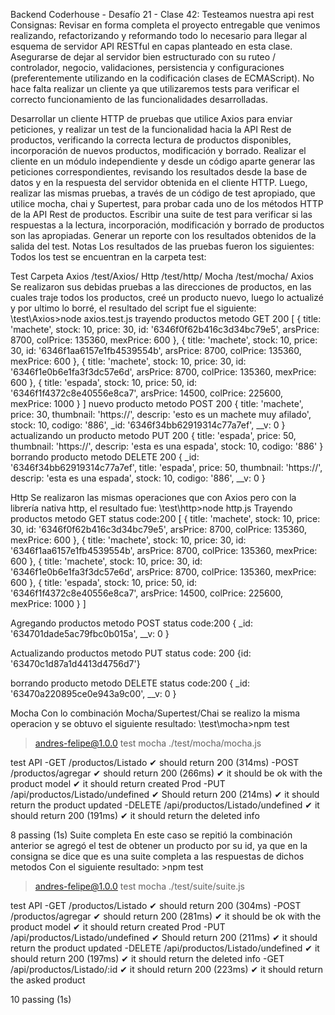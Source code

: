 Backend Coderhouse - Desafío 21 - Clase 42: Testeamos nuestra api rest
Consignas: Revisar en forma completa el proyecto entregable que venimos realizando, refactorizando y reformando todo lo necesario para llegar al esquema de servidor API RESTful en capas planteado en esta clase. Asegurarse de dejar al servidor bien estructurado con su ruteo / controlador, negocio, validaciones, persistencia y configuraciones (preferentemente utilizando en la codificación clases de ECMAScript). No hace falta realizar un cliente ya que utilizaremos tests para verificar el correcto funcionamiento de las funcionalidades desarrolladas.

Desarrollar un cliente HTTP de pruebas que utilice Axios para enviar peticiones, y realizar un test de la funcionalidad hacia la API Rest de productos, verificando la correcta lectura de productos disponibles, incorporación de nuevos productos, modificación y borrado.
Realizar el cliente en un módulo independiente y desde un código aparte generar las peticiones correspondientes, revisando los resultados desde la base de datos y en la respuesta del servidor obtenida en el cliente HTTP.
Luego, realizar las mismas pruebas, a través de un código de test apropiado, que utilice mocha, chai y Supertest, para probar cada uno de los métodos HTTP de la API Rest de productos.
Escribir una suite de test para verificar si las respuestas a la lectura, incorporación, modificación y borrado de productos son las apropiadas. Generar un reporte con los resultados obtenidos de la salida del test.
Notas Los resultados de las pruebas fueron los siguientes: Todos los test se encuentran en la carpeta test:

Test	Carpeta
Axios	/test/Axios/
Http	/test/http/
Mocha	/test/mocha/
Axios Se realizaron sus debidas pruebas a las direcciones de productos, en las cuales traje todos los productos, creé un producto nuevo, luego lo actualizé y por ultimo lo borré, el resultado del script fue el siguiente:
\test\Axios>node axios.test.js
trayendo productos metodo GET 
200 [
  {
    title: 'machete',
    stock: 10,
    price: 30,
    id: '6346f0f62b416c3d34bc79e5',
    arsPrice: 8700,
    colPrice: 135360,
    mexPrice: 600
  },
  {
    title: 'machete',
    stock: 10,
    price: 30,
    id: '6346f1aa6157e1fb4539554b',
    arsPrice: 8700,
    colPrice: 135360,
    mexPrice: 600
  },
  {
    title: 'machete',
    stock: 10,
    price: 30,
    id: '6346f1e0b6e1fa3f3dc57e6d',
    arsPrice: 8700,
    colPrice: 135360,
    mexPrice: 600
  },
  {
    title: 'espada',
    stock: 10,
    price: 50,
    id: '6346f1f4372c8e40556e8ca7',
    arsPrice: 14500,
    colPrice: 225600,
    mexPrice: 1000
  }
]
nuevo producto metodo POST
200 {
  title: 'machete',
  price: 30,
  thumbnail: 'https://',
  descrip: 'esto es un machete muy afilado',
  stock: 10,
  codigo: '886',
  _id: '6346f34bb62919314c77a7ef',
  __v: 0
}
actualizando un producto metodo PUT
200 {
  title: 'espada',
  price: 50,
  thumbnail: 'https://',
  descrip: 'esta es una espada',
  stock: 10,
  codigo: '886'
}
borrando producto metodo DELETE
200 {
  _id: '6346f34bb62919314c77a7ef',
  title: 'espada',
  price: 50,
  thumbnail: 'https://',
  descrip: 'esta es una espada',
  stock: 10,
  codigo: '886',
  __v: 0
}


Http Se realizaron las mismas operaciones que con Axios pero con la librería nativa http, el resultado fue:
\test\http>node http.js
Trayendo productos metodo GET
status code:200
[
  {
    title: 'machete',
    stock: 10,
    price: 30,
    id: '6346f0f62b416c3d34bc79e5',
    arsPrice: 8700,
    colPrice: 135360,
    mexPrice: 600
  },
  {
    title: 'machete',
    stock: 10,
    price: 30,
    id: '6346f1aa6157e1fb4539554b',
    arsPrice: 8700,
    colPrice: 135360,
    mexPrice: 600
  },
  {
    title: 'machete',
    stock: 10,
    price: 30,
    id: '6346f1e0b6e1fa3f3dc57e6d',
    arsPrice: 8700,
    colPrice: 135360,
    mexPrice: 600
  },
  {
    title: 'espada',
    stock: 10,
    price: 50,
    id: '6346f1f4372c8e40556e8ca7',
    arsPrice: 14500,
    colPrice: 225600,
    mexPrice: 1000
  }
]

Agregando productos metodo POST
status code:200
{ _id: '634701dade5ac79fbc0b015a', __v: 0 }

Actualizando productos metodo PUT
status code: 200
{id: '63470c1d87a1d4413d4756d7'}

borrando producto metodo DELETE
status code:200
{ _id: '63470a220895ce0e943a9c00', __v: 0 }



Mocha Con lo combinación Mocha/Supertest/Chai se realizo la misma operacion y se obtuvo el  siguiente resultado:
\test\mocha>npm test

> andres-felipe@1.0.0 test
> mocha ./test/mocha/mocha.js



  test API
    -GET /productos/Listado
      ✔ should return 200 (314ms)
    -POST /productos/agregar
      ✔ should return 200 (266ms)
      ✔ it should be ok with the product model
      ✔ it should return created Prod
      -PUT /api/productos/Listado/undefined
        ✔ Should return 200 (214ms)
        ✔ it should return the product updated
      -DELETE /api/productos/Listado/undefined
        ✔ it should return 200 (191ms)
        ✔ it should return the deleted info


  8 passing (1s)
Suite completa En este caso se repitió la combinación anterior se agregó el test de obtener un producto por su id, ya que en la consigna se dice que es una suite completa a las respuestas de dichos metodos Con el siguiente resultado:
\>npm test

> andres-felipe@1.0.0 test
> mocha ./test/suite/suite.js



  test API
    -GET /productos/Listado
      ✔ should return 200 (304ms)
    -POST /productos/agregar
      ✔ should return 200 (281ms)
      ✔ it should be ok with the product model
      ✔ it should return created Prod
      -PUT /api/productos/Listado/undefined
        ✔ Should return 200 (211ms)
        ✔ it should return the product updated
      -DELETE /api/productos/Listado/undefined
        ✔ it should return 200 (197ms)
        ✔ it should return the deleted info
      -GET /api/productos/Listado/:id
        ✔ it should return 200 (223ms)
        ✔ it should return the asked product


  10 passing (1s)

